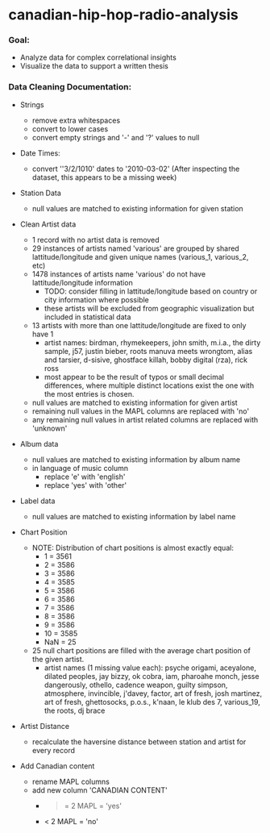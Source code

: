 # canadian-hip-hop-radio-analysis


### Goal:
- Analyze data for complex correlational insights
- Visualize the data to support a written thesis


### Data Cleaning Documentation:

- Strings
  - remove extra whitespaces
  - convert to lower cases
  - convert empty strings and '-' and '?' values to null
 
- Date Times:
  - convert ''3/2/1010' dates to '2010-03-02' (After inspecting the dataset, this appears to be a missing week)

- Station Data
  -  null values are matched to existing information for given station

- Clean Artist data
  - 1 record with no artist data is removed
  - 29 instances of artists named 'various' are grouped by shared lattitude/longitude and given unique names (various_1, various_2, etc)
  - 1478 instances of artists name 'various' do not have lattitude/longitude information
    - TODO: consider filling in lattitude/longitude based on country or city information where possible
    - these artists will be excluded from geographic visualization but included in statistical data
  - 13 artists with more than one lattitude/longitude are fixed to only have 1
    - artist names: birdman, rhymekeepers, john smith, m.i.a., the dirty sample, j57, justin bieber, roots manuva meets wrongtom, alias and tarsier, d-sisive, ghostface killah, bobby digital (rza), rick ross 
    - most appear to be the result of typos or small decimal differences, where multiple distinct locations exist the one with the most entries is chosen.
  - null values are matched to existing information for given artist
  - remaining null values in the MAPL columns are replaced with 'no'
  - any remaining null values in artist related columns are replaced with 'unknown'

- Album data
  - null values are matched to existing information by album name
  - in language of music column
    - replace 'e' with 'english'
    - replace 'yes' with 'other'
 
- Label data
  -  null values are matched to existing information by label name

- Chart Position
  - NOTE: Distribution of chart positions is almost exactly equal:
    - 1   =   3561
    - 2   =   3586
    - 3   =   3586
    - 4   =   3585
    - 5   =   3586
    - 6   =   3586
    - 7   =   3586
    - 8   =   3586
    - 9   =   3586
    - 10  =   3585
    - NaN =     25
  - 25 null chart positions are filled with the average chart position of the given artist.
    - artist names (1 missing value each): psyche origami, aceyalone, dilated peoples, jay bizzy, ok cobra, iam, pharoahe monch, jesse dangerously, othello, cadence weapon, guilty simpson, atmosphere, invincible, j'davey, factor, art of fresh, josh martinez, art of fresh, ghettosocks, p.o.s., k'naan, le klub des 7, various_19, the roots, dj brace

- Artist Distance
  - recalculate the haversine distance between station and artist for every record 

- Add Canadian content
  - rename MAPL columns 
  - add new column 'CANADIAN CONTENT' 
    - >= 2 MAPL = 'yes'
    - < 2 MAPL = 'no'

